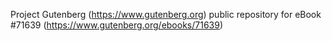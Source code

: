 Project Gutenberg (https://www.gutenberg.org) public repository
for eBook #71639 (https://www.gutenberg.org/ebooks/71639)
